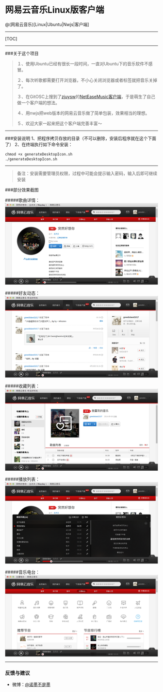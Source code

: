 # 网易云音乐Linux版客户端

@(网易云音乐)[Linux|Ubuntu|Nwjs|客户端]

---

[TOC]

---
###关于这个项目
> １、使用Ubuntu已经有很长一段时间，一直对Ubuntu下的音乐软件不感冒。 
> 
> ２、每次听歌都需要打开浏览器，不小心关闭浏览器或者标签就把音乐关掉了。 
> 
> ３、在GitOSC上搜到了[zjuysw](http://git.oschina.net/zjuysw/)的[NetEaseMusic客户端](http://git.oschina.net/zjuysw/NetEaseMusic)，于是萌生了自己做一个客户端的想法。 
> 
> ４、用nwjs把web版本的网易云音乐做了简单包装，效果相当的理想。 
> 
> ５、欢迎大家一起来把这个客户端完善丰富～ 

---
###安装说明
1、把程序拷贝存放的目录（不可以删除，安装后程序就在这个下面了）
2、在终端执行如下命令安装：
``` 
chmod +x generateDesktopIcon.sh
./generateDesktopIcon.sh
```

---
> 备注：安装需要管理员权限，过程中可能会提示输入密码，输入后即可继续安装

###部分效果截图

#####歌曲详情：  
![歌曲详情](README-images/detail.png "歌曲详情")

#####好友动态：  
![好友动态](README-images/dynamic.png "好友动态")

#####收藏列表：  
![收藏列表](README-images/list.png "收藏列表")

#####播放列表：  
![播放列表](README-images/playlist.png "播放列表")

#####音乐电台：  
![音乐电台](README-images/radio.png "音乐电台")


---
### 反馈与建议
- 微博：[@诺墨不是墨](http://weibo.com/normal1017)
